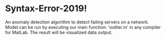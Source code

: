 # Syntax-Error-2019!
An anomaly detection algorithm to detect failing servers on a network.
Model can be run by executing our main function: 'outlier.m' in any compiler for MatLab.
The result will be visualized data output.

